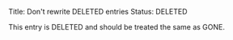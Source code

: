 Title: Don't rewrite DELETED entries
Status: DELETED

This entry is DELETED and should be treated the same as GONE.
